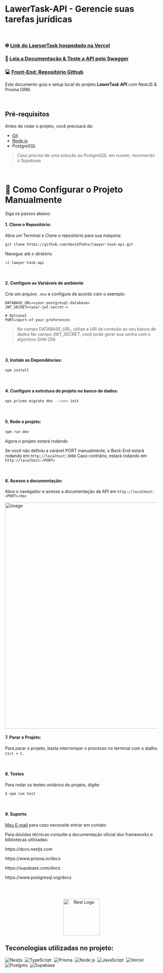 # LawerTask-API - Gerencie suas tarefas jurídicas

<br>


### 🌐 [Link do LawyerTask hospedado na Vercel](https://lawyertaskon.vercel.app)
### 📄 [Leia a Documentação & Teste a API pelo Swagger](https://lawyertaskapi.vercel.app/doc)
### 💻 [Front-End: Repositório Github](https://github.com/davidfndss/lawyer-task-front)




Este documento guia o setup local do projeto **LawerTask API** com NestJS & Prisma ORM.

<br>

## Pré-requisitos

Antes de rodar o projeto, você precisará de:

- [Git](https://git-scm.com/downloads)
- [Node.js](https://nodejs.org/en/download)
- PostgreSQL

> Caso precise de uma solução ao PostgreSQL em nuvem, recomendo o Supabase

<br>

# 🔧 Como Configurar o Projeto Manualmente 
Siga os passos abaixo:

#### 1. Clone o Repositório:

Abra um Terminal e Clone o repositório para sua máquina:

```bash
git clone https://github.com/davidfndss/lawyer-task-api.git
```

Navegue até o diretório

```sh
cd lawyer-task-api
```

<br>

#### 2. Configure as Variáveis de ambiente

Crie um arquivo `.env` e configure de acordo com o exemplo: 

```env
DATABASE_URL=<your-postgresql-database>
JWT_SECRET=<your-jwt-secret->

# Optional
PORT=<port-of-your-preference>
```

> No campo DATABASE_URL, utilize a URI de conexão ao seu banco de dados
> No campo JWT_SECRET, você pode gerar sua senha com o algoritmo SHA-256

<br>

#### 3. Instale as Dependências:

```sh
npm install
```

<br>

#### 4. Configure a estrutura do projeto no banco de dados:

```sh
npx prisma migrate dev --name init
```

<br>

#### 5. Rode o projeto:

```sh
npm run dev
```

Agora o projeto estará rodando

Se você não definiu a varável PORT manualmente, o Back-End estará rodando em `http://localhost:3000`
Caso contrário, estará rodando em `http://localhost:<PORT>`


<br>

#### 6. Acesse a documentação:

Abra o navegador e acesse a documentação da API em `http://localhost:<PORT>/doc`

<img width="1526" height="742" alt="image" src="https://github.com/user-attachments/assets/cbc464ce-57a8-43af-8dcc-5a7ff6d68dba" />

<br>

#### 7. Parar o Projeto:

Para parar o projeto, basta interromper o processo no terminal com o atalho `Ctrl + C`.

<br>

#### 8. Testes

Para rodar os testes unitários do projeto, digite:

```bash
$ npm run test
```

<br>

#### 9. Suporte

[Meu E-mail](mailto:davidfndssdev@gmail.com) para caso necessite entrar em contato

Para dúvidas técnicas consulte a documentação oficial dos frameworks e bibliotecas utilizadas:

<p>https://docs.nestjs.com</p>
<p>https://www.prisma.io/docs</p>
<p>https://supabase.com/docs</p>
<p>https://www.postgresql.org/docs</p>

<br>
<br>

<p align="center">
  <a href="http://nestjs.com/" target="blank"><img src="https://nestjs.com/img/logo-small.svg" width="120" alt="Nest Logo" /></a>
</p>

[circleci-image]: https://img.shields.io/circleci/build/github/nestjs/nest/master?token=abc123def456
[circleci-url]: https://circleci.com/gh/nestjs/nest

## Teconologias utilizadas no projeto:

![Nestjs](https://img.shields.io/badge/nestjs-purple?style=for-the-badge&logo=nestjs&logoColor=white)&nbsp;
![TypeScript](https://img.shields.io/badge/TypeScript-1572B6?style=for-the-badge&logo=typescript&logoColor=white)&nbsp;
![Prisma](https://img.shields.io/badge/Prisma-gray?style=for-the-badge&logo=prisma&logoColor=white)&nbsp;
![Node js](https://img.shields.io/badge/node.js-%234ea94b.svg?style=for-the-badge&logo=node.js&logoColor=white)&nbsp;
![JavaScript](https://img.shields.io/badge/JavaScript-F7DF1E?style=for-the-badge&logo=javascript&logoColor=black)&nbsp;
![Vercel](https://img.shields.io/badge/Vercel-000000?style=for-the-badge&logo=vercel&logoColor=white)&nbsp;
![Postgres](https://img.shields.io/badge/PostgreSQL-316192?style=for-the-badge&logo=postgresql&logoColor=white)&nbsp;
![Supabase](https://img.shields.io/badge/Supabase-181818?style=for-the-badge&logo=supabase&logoColor=white)&nbsp;

